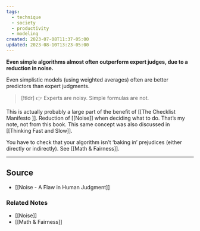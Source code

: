 ```yaml
---
tags:
  - technique
  - society
  - productivity
  - modeling
created: 2023-07-08T11:37-05:00
updated: 2023-08-10T13:23-05:00
---
```

**Even simple algorithms almost often outperform expert judges, due to a reduction in noise.**

Even simplistic models (using weighted averages) often are better predictors than expert judgments. 

> [!tldr] 👉 Experts are noisy. Simple formulas are not.

This is actually probably a large part of the benefit of [[The Checklist Manifesto ]]. Reduction of [[Noise]] when deciding what to do. That’s my note, not from this book. This same concept was also discussed in [[Thinking Fast and Slow]]. 

You have to check that your algorithm isn’t ‘baking in’ prejudices (either directly or indirectly). See [[Math & Fairness]].

---

## Source
- [[Noise - A Flaw in Human Judgment]]

### Related Notes
- [[Noise]] 
- [[Math & Fairness]]